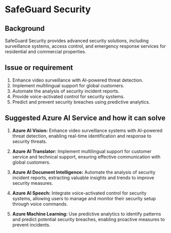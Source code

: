 
# SafeGuard Security

## Background

SafeGuard Security provides advanced security solutions, including surveillance systems, access control, and emergency response services for residential and commercial properties.

## Issue or requirement

1.	Enhance video surveillance with AI-powered threat detection.
2.	Implement multilingual support for global customers.
3.	Automate the analysis of security incident reports.
4.	Provide voice-activated control for security systems.
5.	Predict and prevent security breaches using predictive analytics.

## Suggested Azure AI Service and how it can solve

1.	**Azure AI Vision:** Enhance video surveillance systems with AI-powered threat detection, enabling real-time identification and response to security threats.

2.	**Azure AI Translator:** Implement multilingual support for customer service and technical support, ensuring effective communication with global customers.

3.	**Azure AI Document Intelligence:** Automate the analysis of security incident reports, extracting valuable insights and trends to improve security measures.

4.	**Azure AI Speech:** Integrate voice-activated control for security systems, allowing users to manage and monitor their security setup through voice commands.

5.	**Azure Machine Learning:** Use predictive analytics to identify patterns and predict potential security breaches, enabling proactive measures to prevent incidents.